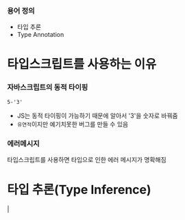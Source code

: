 ### 용어 정의

- 타입 추론
- Type Annotation

# 타입스크립트를 사용하는 이유

### 자바스크립트의 동적 타이핑

```
5-'3'
```

- JS는 동적 타이핑이 가능하기 때문에 알아서 '3'을 숫자로 바꿔줌
- `유연적`이지만 예기치못한 버그를 만들 수 있음

### 에러메시지

타입스크립트를 사용하면 타입으로 인한 에러 메시지가 명확해짐

# 타입 추론(Type Inference)

|
